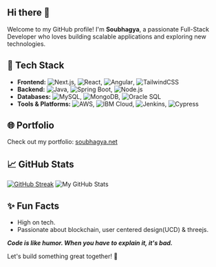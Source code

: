 ## Hi there 👋
Welcome to my GitHub profile! I'm **Soubhagya**, a passionate Full-Stack Developer who loves building scalable applications and exploring new technologies.

## 🚀 Tech Stack
- **Frontend:** ![Next.js](https://img.shields.io/badge/Next.js-000000?logo=nextdotjs&style=plastic), ![React](https://img.shields.io/badge/React-23272F?logo=react&style=plastic), ![Angular](https://img.shields.io/badge/Angular-0F0F11?logo=angular&style=plastic), ![TailwindCSS](https://img.shields.io/badge/TailwindCSS-38B2AC?logo=tailwind-css&logoColor=white&style=plastic)
- **Backend:** ![Java](https://img.shields.io/badge/Java-007396?logo=openjdk&logoColor=white&style=plastic), ![Spring Boot](https://img.shields.io/badge/Spring%20Boot-6DB33F?logo=spring-boot&logoColor=white&style=plastic), ![Node.js](https://img.shields.io/badge/Node.js-07273D?logo=nodedotjs&style=plastic)
- **Databases:** ![MySQL](https://img.shields.io/badge/MySQL-003B57?logo=mysql&logoColor=white&style=plastic), ![MongoDB](https://img.shields.io/badge/MongoDB-333333?logo=mongodb&style=plastic), ![Oracle SQL](https://img.shields.io/badge/Oracle-SQL-003791?style=plastic)
- **Tools & Platforms:** ![AWS](https://img.shields.io/badge/AWS-232F3E?logo=amazonwebservices&style=plastic), ![IBM Cloud](https://img.shields.io/badge/IBM-Cloud-4285F4?style=plastic), ![Jenkins](https://img.shields.io/badge/Jenkins-D24939?logo=jenkins&logoColor=white&style=plastic), ![Cypress](https://img.shields.io/badge/Cypress-000?logo=cypress&style=plastic)

## 🌐 Portfolio
Check out my portfolio: [soubhagya.net](https://www.soubhagya.net)

## 📈 GitHub Stats
[![GitHub Streak](https://streak-stats.demolab.com?user=soubhagya1999&theme=dark&hide_border=true)](https://git.io/streak-stats)
![My GitHub Stats](https://github-readme-stats.vercel.app/api?username=soubhagya1999&show_icons=true&theme=dark&hide_border=true)

## ✨ Fun Facts
- High on tech.
- Passionate about blockchain, user centered design(UCD) & threejs.

***Code is like humor. When you have to explain it, it's bad.***

Let's build something great together! 🚀
<!--
**soubhagya1999/soubhagya1999** is a ✨ _special_ ✨ repository because its `README.md` (this file) appears on your GitHub profile.

Here are some ideas to get you started:

- 🔭 I’m currently working on ...
- 🌱 I’m currently learning ...
- 👯 I’m looking to collaborate on ...
- 🤔 I’m looking for help with ...
- 💬 Ask me about ...
- 📫 How to reach me: ...
- 😄 Pronouns: ...
- ⚡ Fun fact: ...
-->
